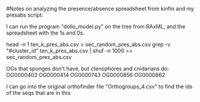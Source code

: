 #Notes on analyzing the presence/absence spreadsheet from kinfin and my presabs script.

I can run the program "dollo_model.py" on the tree from RAxML, and the spreadsheet with the 1s and 0s.

head -n 1 ten_k_pres_abs.csv > sec_random_pres_abs.csv
grep -v "#cluster_id" ten_k_pres_abs.csv | shuf -n 1000 >> sec_random_pres_abs.csv



OGs that sponges don't have, but ctenophores and cnidarians do:
OG0000403
OG0000414
OG0000743
OG0000856
OG0000862

I can go into the original orthofinder file "Orthogroups_4.csv" to find the ids of the seqs that are in this

